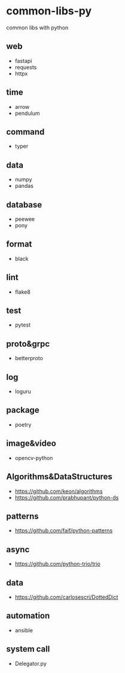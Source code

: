 # common-libs-py
common libs with python


## web
* fastapi
* requests
* httpx

## time
* arrow
* pendulum

## command
* typer

## data
* numpy
* pandas

## database
* peewee
* pony

## format
* black

## lint
* flake8

## test
* pytest

## proto&grpc
* betterproto

## log
* loguru
## package
* poetry

## image&video
* opencv-python

## Algorithms&DataStructures
* https://github.com/keon/algorithms
* https://github.com/prabhupant/python-ds

## patterns
* https://github.com/faif/python-patterns

## async
* https://github.com/python-trio/trio

## data
* https://github.com/carlosescri/DottedDict

## automation
* ansible

## system call
* Delegator.py
